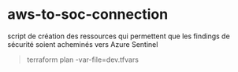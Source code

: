 # aws-to-soc-connection

script de création des ressources qui permettent que les findings de sécurité soient acheminés vers Azure Sentinel

> terraform plan -var-file=dev.tfvars